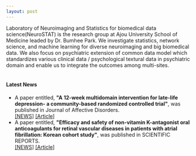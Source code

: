 ```yaml
---
layout: post
---
```

Laboratory of Neuroimaging and Statistics for biomedical data science(NeuroSTAT) is the research group at Ajou University School of Medicine leaded by Dr. Bumhee Park. We investigate statistics, network science, and machine learning for diverse neuroimaging and big biomedical data. We also focus on psychiatric extension of common data model which standardizes various clinical data / psychological textural data in psychiatric domain and enable us to integrate the outcomes among multi-sites.<br>
<br>
#### Latest News
* A paper entitled, **"A 12-week multidomain intervention for late-life depression- a community-based randomized controlled trial"**, was published in Journal of Affective Disorders.<br>
[\[NEWS](http://www.docdocdoc.co.kr/news/articleView.html?idxno=1081002)]
[\[Article](https://www.sciencedirect.com/science/article/pii/S0165032719315198?casa_token=VhhKM4dgpfcAAAAA:GeQUDJDR59Xw1Qe7jZVLwlyXE14d3q60Wu1xZJOoLPN6djyhVVPbO2RBFPLBeFrHN4UdJDlywKE)]<br>
* A paper entitled, **"Efficacy and safety of non-vitamin K-antagonist oral anticoagulants for retinal vascular diseases in patients with atrial fibrillation: Korean cohort study"**, was published in SCIENTIFIC REPORTS.<br>
[\[NEWS](http://www.mdon.co.kr/news/article.html?no=26578)]
[\[Article](https://www.nature.com/articles/s41598-020-61609-8)]<br>


